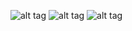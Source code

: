 ![alt tag](https://media.discordapp.net/attachments/1223190882035957781/1223190923991842868/download.png?ex=6618f452&is=66067f52&hm=9af23c0e73a3016baecef85fc124bf26311a4c9d4b684cba2a13a4a8b8505ecd&=&format=webp&quality=lossless&width=1287&height=671)
![alt tag](https://media.discordapp.net/attachments/1223190882035957781/1223190991369011230/download.png?ex=6618f462&is=66067f62&hm=1c5628325d6c906633d9b08c68d78b47ab39a86d8e642cd04819752a69d751d0&=&format=webp&quality=lossless&width=1325&height=670)
![alt tag](https://media.discordapp.net/attachments/1223190882035957781/1223191022914240562/download.png?ex=6618f469&is=66067f69&hm=9d1f5c235e4a1a4b8e89bfb7653e1892a83fa3c60a128555f1d2039fe49a3ff9&=&format=webp&quality=lossless&width=1333&height=671)
